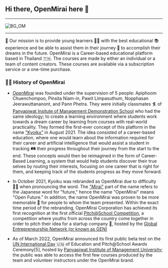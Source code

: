 ## Hi there, OpenMirai here 👋
---

![BG_OM](https://user-images.githubusercontent.com/48949523/180633646-bc728081-6c7e-40ec-a83f-f5fc2673f25c.png)

---
🙌 Our mission is to provide young learners 👩‍🎓 with the best educational 📚 experience and be able to assist them in their journey 🚀 to accomplish their dreams in the future. OpenMirai is a Career-based educational platform based in Thailand 🇹🇭. The courses are made by either an individual or a team of content creators. These courses are available via a subscription service or a one-time purchase.

### 🧑‍💻 History of OpenMirai

- [OpenMirai](https://www.openmirai.com) was founded under the supervision of 5 people: Apiphoom Chuenchompoo, Pinsita Niam-in, Pawit Limpasuthum, Nopphasan Jeerawuttananont, and Pann Phetra. They were initially classmates 🏄 of [Panyapiwat Insitute of Management Demonstration School](https://satit.pim.ac.th) who had the same ideology; to create a learning environment where students work towards a dream career by learning from courses with real-world practicality. They formed the first-ever concept of this platform in the name ["Kyoiku"](https://en.wikipedia.org/wiki/Kyōiku_kanji) in August 2021. The idea consisted of a career-based education, where one would learn about the information required for their career and artificial intelligence that would assist a student in tracking 🛤 their progress throughout their journey from the start to the end. These concepts would then be reimagined in the form of Career-Based Learning, a system that would help students discover their true selves by routing their interests, focusing on one career that is right for them, and keeping track of the students progress as they move forward.

- In October 2021, Kyoiku was rebranded as OpenMirai due to difficulty 🤷‍♂️ when pronouncing the word. The ["Mirai"](https://en.wikipedia.org/wiki/Mirai_(given_name)) part of the name refers to the Japanese word for "future," hence the name "OpenMirai" means "Open Future." In addition, the name OpenMirai was proven to be more memorable 📸 for people to whom the team presented. Within the exact time period of the rebranding, OpenMirai Corporation has achieved its first recognition at the first official [Pitch@School Competition](https://www.pitchatschool.org), a competition where youths from across the country come together in order to pitch their idea for a startup company 🏢, hosted by the [Global Entrepreneurship Network (or known as GEN)](https://www.genglobal.org)

- As of March 2022, OpenMirai announced its first public beta test on the [UN International Day](https://www.un.org/en/observances/international-days-and-weeks) 🇺🇳 of Education and Pitch@School Awards Ceremony[5], hosted by [Panyapiwat Institute of Management University](http://www.pim.ac.th); the public was able to access the first few courses produced by the team and volunteer instructors under the OpenMirai brand.

<!--

**Here are some ideas to get you started:**

🙋‍♀️ A short introduction - what is your organization all about?
🌈 Contribution guidelines - how can the community get involved?
👩‍💻 Useful resources - where can the community find your docs? Is there anything else the community should know?
🍿 Fun facts - what does your team eat for breakfast?
🧙 Remember, you can do mighty things with the power of [Markdown](https://docs.github.com/github/writing-on-github/getting-started-with-writing-and-formatting-on-github/basic-writing-and-formatting-syntax)
-->
